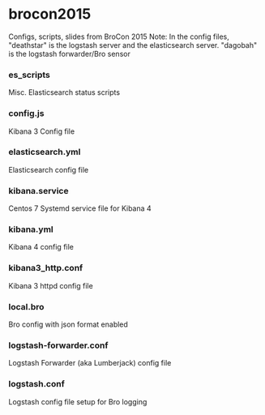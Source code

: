 # brocon2015
Configs, scripts, slides from BroCon 2015
Note: In the config files, "deathstar" is the logstash server and the elasticsearch server. "dagobah" is the logstash forwarder/Bro sensor

### es_scripts
Misc. Elasticsearch status scripts

### config.js
Kibana 3 Config file

### elasticsearch.yml
Elasticsearch config file

### kibana.service
Centos 7 Systemd service file for Kibana 4

### kibana.yml
Kibana 4 config file

### kibana3_http.conf
Kibana 3 httpd config file

### local.bro
Bro config with json format enabled

### logstash-forwarder.conf
Logstash Forwarder (aka Lumberjack) config file

### logstash.conf
Logstash config file setup for Bro logging

